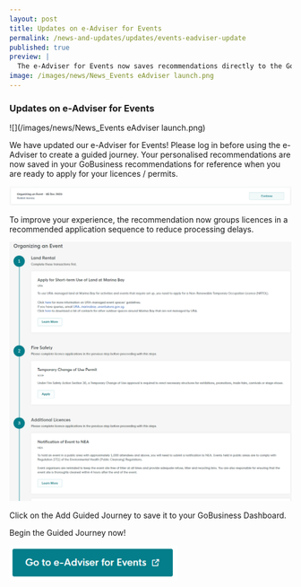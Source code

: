```yaml
---
layout: post
title: Updates on e-Adviser for Events
permalink: /news-and-updates/updates/events-eadviser-update
published: true
preview: |
  The e-Adviser for Events now saves recommendations directly to the GoBusiness dashboard for quick reference.
image: /images/news/News_Events eAdviser launch.png
---
```


### Updates on e-Adviser for Events

![](/images/news/News_Events eAdviser launch.png)

We have updated our e-Adviser for Events! Please log in before using the e-Adviser to create a guided journey. Your personalised recommendations are now saved in your GoBusiness recommendations for reference when you are ready to apply for your licences / permits.

![](/images/news/EventsSJUpdate1.png)

To improve your experience, the recommendation now groups licences in a recommended application sequence to reduce processing delays.

![](/images/news/EventsSJUpdate2.png)

Click on the Add Guided Journey to save it to your GoBusiness Dashboard.

Begin the Guided Journey now!

<a href="https://eadviser.gobusiness.gov.sg/events?src=guide-for-organising-events">
    <img src="/images/news/EventsSJUpdate3.png" alt="" style="width:300px;">
</a>

